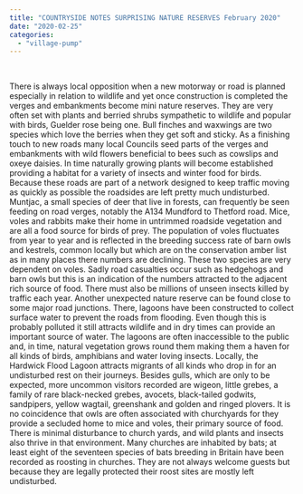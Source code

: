 ```yaml
---
title: "COUNTRYSIDE NOTES SURPRISING NATURE RESERVES February 2020"
date: "2020-02-25"
categories: 
  - "village-pump"
---
```


 

There is always local opposition when a new motorway or road is planned especially in relation to wildlife and yet once construction is completed the verges and embankments become mini nature reserves. They are very often set with plants and berried shrubs sympathetic to wildlife and popular with birds, Guelder rose being one. Bull finches and waxwings are two species which love the berries when they get soft and sticky. As a finishing touch to new roads many local Councils seed parts of the verges and embankments with wild flowers beneficial to bees such as cowslips and oxeye daisies. In time naturally growing plants will become established providing a habitat for a variety of insects and winter food for birds. Because these roads are part of a network designed to keep traffic moving as quickly as possible the roadsides are left pretty much undisturbed. Muntjac, a small species of deer that live in forests, can frequently be seen feeding on road verges, notably the A134 Mundford to Thetford road. Mice, voles and rabbits make their home in untrimmed roadside vegetation and are all a food source for birds of prey. The population of voles fluctuates from year to year and is reflected in the breeding success rate of barn owls and kestrels, common locally but which are on the conservation amber list as in many places there numbers are declining. These two species are very dependent on voles. Sadly road casualties occur such as hedgehogs and barn owls but this is an indication of the numbers attracted to the adjacent rich source of food. There must also be millions of unseen insects killed by traffic each year. Another unexpected nature reserve can be found close to some major road junctions. There, lagoons have been constructed to collect surface water to prevent the roads from flooding. Even though this is probably polluted it still attracts wildlife and in dry times can provide an important source of water. The lagoons are often inaccessible to the public and, in time, natural vegetation grows round them making them a haven for all kinds of birds, amphibians and water loving insects. Locally, the Hardwick Flood Lagoon attracts migrants of all kinds who drop in for an undisturbed rest on their journeys. Besides gulls, which are only to be expected, more uncommon visitors recorded are wigeon, little grebes, a family of rare black-necked grebes, avocets, black-tailed godwits, sandpipers, yellow wagtail, greenshank and golden and ringed plovers. It is no coincidence that owls are often associated with churchyards for they provide a secluded home to mice and voles, their primary source of food. There is minimal disturbance to church yards, and wild plants and insects also thrive in that environment. Many churches are inhabited by bats; at least eight of the seventeen species of bats breeding in Britain have been recorded as roosting in churches. They are not always welcome guests but because they are legally protected their roost sites are mostly left undisturbed.
